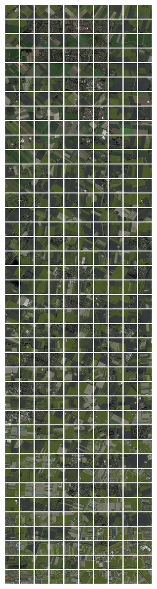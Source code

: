 <html>
<div>
<img src="https://github.com/HakkaTjakka/NL_TILE_MAP/blob/main/18/619/-1063/r.6190.-10630.png" height="44" width="44">
<img src="https://github.com/HakkaTjakka/NL_TILE_MAP/blob/main/18/619/-1063/r.6191.-10630.png" height="44" width="44">
<img src="https://github.com/HakkaTjakka/NL_TILE_MAP/blob/main/18/619/-1063/r.6192.-10630.png" height="44" width="44">
<img src="https://github.com/HakkaTjakka/NL_TILE_MAP/blob/main/18/619/-1063/r.6193.-10630.png" height="44" width="44">
<img src="https://github.com/HakkaTjakka/NL_TILE_MAP/blob/main/18/619/-1063/r.6194.-10630.png" height="44" width="44">
<img src="https://github.com/HakkaTjakka/NL_TILE_MAP/blob/main/18/619/-1063/r.6195.-10630.png" height="44" width="44">
<img src="https://github.com/HakkaTjakka/NL_TILE_MAP/blob/main/18/619/-1063/r.6196.-10630.png" height="44" width="44">
<img src="https://github.com/HakkaTjakka/NL_TILE_MAP/blob/main/18/619/-1063/r.6197.-10630.png" height="44" width="44">
<img src="https://github.com/HakkaTjakka/NL_TILE_MAP/blob/main/18/619/-1063/r.6198.-10630.png" height="44" width="44">
<img src="https://github.com/HakkaTjakka/NL_TILE_MAP/blob/main/18/619/-1063/r.6199.-10630.png" height="44" width="44">
<img src="https://github.com/HakkaTjakka/NL_TILE_MAP/blob/main/18/620/-1063/r.6200.-10630.png" height="44" width="44">
<img src="https://github.com/HakkaTjakka/NL_TILE_MAP/blob/main/18/620/-1063/r.6201.-10630.png" height="44" width="44">
<img src="https://github.com/HakkaTjakka/NL_TILE_MAP/blob/main/18/620/-1063/r.6202.-10630.png" height="44" width="44">
<img src="https://github.com/HakkaTjakka/NL_TILE_MAP/blob/main/18/620/-1063/r.6203.-10630.png" height="44" width="44">
<img src="https://github.com/HakkaTjakka/NL_TILE_MAP/blob/main/18/620/-1063/r.6204.-10630.png" height="44" width="44">
<img src="https://github.com/HakkaTjakka/NL_TILE_MAP/blob/main/18/620/-1063/r.6205.-10630.png" height="44" width="44">
<img src="https://github.com/HakkaTjakka/NL_TILE_MAP/blob/main/18/620/-1063/r.6206.-10630.png" height="44" width="44">
<img src="https://github.com/HakkaTjakka/NL_TILE_MAP/blob/main/18/620/-1063/r.6207.-10630.png" height="44" width="44">
<img src="https://github.com/HakkaTjakka/NL_TILE_MAP/blob/main/18/620/-1063/r.6208.-10630.png" height="44" width="44">
<img src="https://github.com/HakkaTjakka/NL_TILE_MAP/blob/main/18/620/-1063/r.6209.-10630.png" height="44" width="44">
<br>
<img src="https://github.com/HakkaTjakka/NL_TILE_MAP/blob/main/18/619/-1063/r.6190.-10629.png" height="44" width="44">
<img src="https://github.com/HakkaTjakka/NL_TILE_MAP/blob/main/18/619/-1063/r.6191.-10629.png" height="44" width="44">
<img src="https://github.com/HakkaTjakka/NL_TILE_MAP/blob/main/18/619/-1063/r.6192.-10629.png" height="44" width="44">
<img src="https://github.com/HakkaTjakka/NL_TILE_MAP/blob/main/18/619/-1063/r.6193.-10629.png" height="44" width="44">
<img src="https://github.com/HakkaTjakka/NL_TILE_MAP/blob/main/18/619/-1063/r.6194.-10629.png" height="44" width="44">
<img src="https://github.com/HakkaTjakka/NL_TILE_MAP/blob/main/18/619/-1063/r.6195.-10629.png" height="44" width="44">
<img src="https://github.com/HakkaTjakka/NL_TILE_MAP/blob/main/18/619/-1063/r.6196.-10629.png" height="44" width="44">
<img src="https://github.com/HakkaTjakka/NL_TILE_MAP/blob/main/18/619/-1063/r.6197.-10629.png" height="44" width="44">
<img src="https://github.com/HakkaTjakka/NL_TILE_MAP/blob/main/18/619/-1063/r.6198.-10629.png" height="44" width="44">
<img src="https://github.com/HakkaTjakka/NL_TILE_MAP/blob/main/18/619/-1063/r.6199.-10629.png" height="44" width="44">
<img src="https://github.com/HakkaTjakka/NL_TILE_MAP/blob/main/18/620/-1063/r.6200.-10629.png" height="44" width="44">
<img src="https://github.com/HakkaTjakka/NL_TILE_MAP/blob/main/18/620/-1063/r.6201.-10629.png" height="44" width="44">
<img src="https://github.com/HakkaTjakka/NL_TILE_MAP/blob/main/18/620/-1063/r.6202.-10629.png" height="44" width="44">
<img src="https://github.com/HakkaTjakka/NL_TILE_MAP/blob/main/18/620/-1063/r.6203.-10629.png" height="44" width="44">
<img src="https://github.com/HakkaTjakka/NL_TILE_MAP/blob/main/18/620/-1063/r.6204.-10629.png" height="44" width="44">
<img src="https://github.com/HakkaTjakka/NL_TILE_MAP/blob/main/18/620/-1063/r.6205.-10629.png" height="44" width="44">
<img src="https://github.com/HakkaTjakka/NL_TILE_MAP/blob/main/18/620/-1063/r.6206.-10629.png" height="44" width="44">
<img src="https://github.com/HakkaTjakka/NL_TILE_MAP/blob/main/18/620/-1063/r.6207.-10629.png" height="44" width="44">
<img src="https://github.com/HakkaTjakka/NL_TILE_MAP/blob/main/18/620/-1063/r.6208.-10629.png" height="44" width="44">
<img src="https://github.com/HakkaTjakka/NL_TILE_MAP/blob/main/18/620/-1063/r.6209.-10629.png" height="44" width="44">
<br>
<img src="https://github.com/HakkaTjakka/NL_TILE_MAP/blob/main/18/619/-1063/r.6190.-10628.png" height="44" width="44">
<img src="https://github.com/HakkaTjakka/NL_TILE_MAP/blob/main/18/619/-1063/r.6191.-10628.png" height="44" width="44">
<img src="https://github.com/HakkaTjakka/NL_TILE_MAP/blob/main/18/619/-1063/r.6192.-10628.png" height="44" width="44">
<img src="https://github.com/HakkaTjakka/NL_TILE_MAP/blob/main/18/619/-1063/r.6193.-10628.png" height="44" width="44">
<img src="https://github.com/HakkaTjakka/NL_TILE_MAP/blob/main/18/619/-1063/r.6194.-10628.png" height="44" width="44">
<img src="https://github.com/HakkaTjakka/NL_TILE_MAP/blob/main/18/619/-1063/r.6195.-10628.png" height="44" width="44">
<img src="https://github.com/HakkaTjakka/NL_TILE_MAP/blob/main/18/619/-1063/r.6196.-10628.png" height="44" width="44">
<img src="https://github.com/HakkaTjakka/NL_TILE_MAP/blob/main/18/619/-1063/r.6197.-10628.png" height="44" width="44">
<img src="https://github.com/HakkaTjakka/NL_TILE_MAP/blob/main/18/619/-1063/r.6198.-10628.png" height="44" width="44">
<img src="https://github.com/HakkaTjakka/NL_TILE_MAP/blob/main/18/619/-1063/r.6199.-10628.png" height="44" width="44">
<img src="https://github.com/HakkaTjakka/NL_TILE_MAP/blob/main/18/620/-1063/r.6200.-10628.png" height="44" width="44">
<img src="https://github.com/HakkaTjakka/NL_TILE_MAP/blob/main/18/620/-1063/r.6201.-10628.png" height="44" width="44">
<img src="https://github.com/HakkaTjakka/NL_TILE_MAP/blob/main/18/620/-1063/r.6202.-10628.png" height="44" width="44">
<img src="https://github.com/HakkaTjakka/NL_TILE_MAP/blob/main/18/620/-1063/r.6203.-10628.png" height="44" width="44">
<img src="https://github.com/HakkaTjakka/NL_TILE_MAP/blob/main/18/620/-1063/r.6204.-10628.png" height="44" width="44">
<img src="https://github.com/HakkaTjakka/NL_TILE_MAP/blob/main/18/620/-1063/r.6205.-10628.png" height="44" width="44">
<img src="https://github.com/HakkaTjakka/NL_TILE_MAP/blob/main/18/620/-1063/r.6206.-10628.png" height="44" width="44">
<img src="https://github.com/HakkaTjakka/NL_TILE_MAP/blob/main/18/620/-1063/r.6207.-10628.png" height="44" width="44">
<img src="https://github.com/HakkaTjakka/NL_TILE_MAP/blob/main/18/620/-1063/r.6208.-10628.png" height="44" width="44">
<img src="https://github.com/HakkaTjakka/NL_TILE_MAP/blob/main/18/620/-1063/r.6209.-10628.png" height="44" width="44">
<br>
<img src="https://github.com/HakkaTjakka/NL_TILE_MAP/blob/main/18/619/-1063/r.6190.-10627.png" height="44" width="44">
<img src="https://github.com/HakkaTjakka/NL_TILE_MAP/blob/main/18/619/-1063/r.6191.-10627.png" height="44" width="44">
<img src="https://github.com/HakkaTjakka/NL_TILE_MAP/blob/main/18/619/-1063/r.6192.-10627.png" height="44" width="44">
<img src="https://github.com/HakkaTjakka/NL_TILE_MAP/blob/main/18/619/-1063/r.6193.-10627.png" height="44" width="44">
<img src="https://github.com/HakkaTjakka/NL_TILE_MAP/blob/main/18/619/-1063/r.6194.-10627.png" height="44" width="44">
<img src="https://github.com/HakkaTjakka/NL_TILE_MAP/blob/main/18/619/-1063/r.6195.-10627.png" height="44" width="44">
<img src="https://github.com/HakkaTjakka/NL_TILE_MAP/blob/main/18/619/-1063/r.6196.-10627.png" height="44" width="44">
<img src="https://github.com/HakkaTjakka/NL_TILE_MAP/blob/main/18/619/-1063/r.6197.-10627.png" height="44" width="44">
<img src="https://github.com/HakkaTjakka/NL_TILE_MAP/blob/main/18/619/-1063/r.6198.-10627.png" height="44" width="44">
<img src="https://github.com/HakkaTjakka/NL_TILE_MAP/blob/main/18/619/-1063/r.6199.-10627.png" height="44" width="44">
<img src="https://github.com/HakkaTjakka/NL_TILE_MAP/blob/main/18/620/-1063/r.6200.-10627.png" height="44" width="44">
<img src="https://github.com/HakkaTjakka/NL_TILE_MAP/blob/main/18/620/-1063/r.6201.-10627.png" height="44" width="44">
<img src="https://github.com/HakkaTjakka/NL_TILE_MAP/blob/main/18/620/-1063/r.6202.-10627.png" height="44" width="44">
<img src="https://github.com/HakkaTjakka/NL_TILE_MAP/blob/main/18/620/-1063/r.6203.-10627.png" height="44" width="44">
<img src="https://github.com/HakkaTjakka/NL_TILE_MAP/blob/main/18/620/-1063/r.6204.-10627.png" height="44" width="44">
<img src="https://github.com/HakkaTjakka/NL_TILE_MAP/blob/main/18/620/-1063/r.6205.-10627.png" height="44" width="44">
<img src="https://github.com/HakkaTjakka/NL_TILE_MAP/blob/main/18/620/-1063/r.6206.-10627.png" height="44" width="44">
<img src="https://github.com/HakkaTjakka/NL_TILE_MAP/blob/main/18/620/-1063/r.6207.-10627.png" height="44" width="44">
<img src="https://github.com/HakkaTjakka/NL_TILE_MAP/blob/main/18/620/-1063/r.6208.-10627.png" height="44" width="44">
<img src="https://github.com/HakkaTjakka/NL_TILE_MAP/blob/main/18/620/-1063/r.6209.-10627.png" height="44" width="44">
<br>
<img src="https://github.com/HakkaTjakka/NL_TILE_MAP/blob/main/18/619/-1063/r.6190.-10626.png" height="44" width="44">
<img src="https://github.com/HakkaTjakka/NL_TILE_MAP/blob/main/18/619/-1063/r.6191.-10626.png" height="44" width="44">
<img src="https://github.com/HakkaTjakka/NL_TILE_MAP/blob/main/18/619/-1063/r.6192.-10626.png" height="44" width="44">
<img src="https://github.com/HakkaTjakka/NL_TILE_MAP/blob/main/18/619/-1063/r.6193.-10626.png" height="44" width="44">
<img src="https://github.com/HakkaTjakka/NL_TILE_MAP/blob/main/18/619/-1063/r.6194.-10626.png" height="44" width="44">
<img src="https://github.com/HakkaTjakka/NL_TILE_MAP/blob/main/18/619/-1063/r.6195.-10626.png" height="44" width="44">
<img src="https://github.com/HakkaTjakka/NL_TILE_MAP/blob/main/18/619/-1063/r.6196.-10626.png" height="44" width="44">
<img src="https://github.com/HakkaTjakka/NL_TILE_MAP/blob/main/18/619/-1063/r.6197.-10626.png" height="44" width="44">
<img src="https://github.com/HakkaTjakka/NL_TILE_MAP/blob/main/18/619/-1063/r.6198.-10626.png" height="44" width="44">
<img src="https://github.com/HakkaTjakka/NL_TILE_MAP/blob/main/18/619/-1063/r.6199.-10626.png" height="44" width="44">
<img src="https://github.com/HakkaTjakka/NL_TILE_MAP/blob/main/18/620/-1063/r.6200.-10626.png" height="44" width="44">
<img src="https://github.com/HakkaTjakka/NL_TILE_MAP/blob/main/18/620/-1063/r.6201.-10626.png" height="44" width="44">
<img src="https://github.com/HakkaTjakka/NL_TILE_MAP/blob/main/18/620/-1063/r.6202.-10626.png" height="44" width="44">
<img src="https://github.com/HakkaTjakka/NL_TILE_MAP/blob/main/18/620/-1063/r.6203.-10626.png" height="44" width="44">
<img src="https://github.com/HakkaTjakka/NL_TILE_MAP/blob/main/18/620/-1063/r.6204.-10626.png" height="44" width="44">
<img src="https://github.com/HakkaTjakka/NL_TILE_MAP/blob/main/18/620/-1063/r.6205.-10626.png" height="44" width="44">
<img src="https://github.com/HakkaTjakka/NL_TILE_MAP/blob/main/18/620/-1063/r.6206.-10626.png" height="44" width="44">
<img src="https://github.com/HakkaTjakka/NL_TILE_MAP/blob/main/18/620/-1063/r.6207.-10626.png" height="44" width="44">
<img src="https://github.com/HakkaTjakka/NL_TILE_MAP/blob/main/18/620/-1063/r.6208.-10626.png" height="44" width="44">
<img src="https://github.com/HakkaTjakka/NL_TILE_MAP/blob/main/18/620/-1063/r.6209.-10626.png" height="44" width="44">
<br>
<img src="https://github.com/HakkaTjakka/NL_TILE_MAP/blob/main/18/619/-1063/r.6190.-10625.png" height="44" width="44">
<img src="https://github.com/HakkaTjakka/NL_TILE_MAP/blob/main/18/619/-1063/r.6191.-10625.png" height="44" width="44">
<img src="https://github.com/HakkaTjakka/NL_TILE_MAP/blob/main/18/619/-1063/r.6192.-10625.png" height="44" width="44">
<img src="https://github.com/HakkaTjakka/NL_TILE_MAP/blob/main/18/619/-1063/r.6193.-10625.png" height="44" width="44">
<img src="https://github.com/HakkaTjakka/NL_TILE_MAP/blob/main/18/619/-1063/r.6194.-10625.png" height="44" width="44">
<img src="https://github.com/HakkaTjakka/NL_TILE_MAP/blob/main/18/619/-1063/r.6195.-10625.png" height="44" width="44">
<img src="https://github.com/HakkaTjakka/NL_TILE_MAP/blob/main/18/619/-1063/r.6196.-10625.png" height="44" width="44">
<img src="https://github.com/HakkaTjakka/NL_TILE_MAP/blob/main/18/619/-1063/r.6197.-10625.png" height="44" width="44">
<img src="https://github.com/HakkaTjakka/NL_TILE_MAP/blob/main/18/619/-1063/r.6198.-10625.png" height="44" width="44">
<img src="https://github.com/HakkaTjakka/NL_TILE_MAP/blob/main/18/619/-1063/r.6199.-10625.png" height="44" width="44">
<img src="https://github.com/HakkaTjakka/NL_TILE_MAP/blob/main/18/620/-1063/r.6200.-10625.png" height="44" width="44">
<img src="https://github.com/HakkaTjakka/NL_TILE_MAP/blob/main/18/620/-1063/r.6201.-10625.png" height="44" width="44">
<img src="https://github.com/HakkaTjakka/NL_TILE_MAP/blob/main/18/620/-1063/r.6202.-10625.png" height="44" width="44">
<img src="https://github.com/HakkaTjakka/NL_TILE_MAP/blob/main/18/620/-1063/r.6203.-10625.png" height="44" width="44">
<img src="https://github.com/HakkaTjakka/NL_TILE_MAP/blob/main/18/620/-1063/r.6204.-10625.png" height="44" width="44">
<img src="https://github.com/HakkaTjakka/NL_TILE_MAP/blob/main/18/620/-1063/r.6205.-10625.png" height="44" width="44">
<img src="https://github.com/HakkaTjakka/NL_TILE_MAP/blob/main/18/620/-1063/r.6206.-10625.png" height="44" width="44">
<img src="https://github.com/HakkaTjakka/NL_TILE_MAP/blob/main/18/620/-1063/r.6207.-10625.png" height="44" width="44">
<img src="https://github.com/HakkaTjakka/NL_TILE_MAP/blob/main/18/620/-1063/r.6208.-10625.png" height="44" width="44">
<img src="https://github.com/HakkaTjakka/NL_TILE_MAP/blob/main/18/620/-1063/r.6209.-10625.png" height="44" width="44">
<br>
<img src="https://github.com/HakkaTjakka/NL_TILE_MAP/blob/main/18/619/-1063/r.6190.-10624.png" height="44" width="44">
<img src="https://github.com/HakkaTjakka/NL_TILE_MAP/blob/main/18/619/-1063/r.6191.-10624.png" height="44" width="44">
<img src="https://github.com/HakkaTjakka/NL_TILE_MAP/blob/main/18/619/-1063/r.6192.-10624.png" height="44" width="44">
<img src="https://github.com/HakkaTjakka/NL_TILE_MAP/blob/main/18/619/-1063/r.6193.-10624.png" height="44" width="44">
<img src="https://github.com/HakkaTjakka/NL_TILE_MAP/blob/main/18/619/-1063/r.6194.-10624.png" height="44" width="44">
<img src="https://github.com/HakkaTjakka/NL_TILE_MAP/blob/main/18/619/-1063/r.6195.-10624.png" height="44" width="44">
<img src="https://github.com/HakkaTjakka/NL_TILE_MAP/blob/main/18/619/-1063/r.6196.-10624.png" height="44" width="44">
<img src="https://github.com/HakkaTjakka/NL_TILE_MAP/blob/main/18/619/-1063/r.6197.-10624.png" height="44" width="44">
<img src="https://github.com/HakkaTjakka/NL_TILE_MAP/blob/main/18/619/-1063/r.6198.-10624.png" height="44" width="44">
<img src="https://github.com/HakkaTjakka/NL_TILE_MAP/blob/main/18/619/-1063/r.6199.-10624.png" height="44" width="44">
<img src="https://github.com/HakkaTjakka/NL_TILE_MAP/blob/main/18/620/-1063/r.6200.-10624.png" height="44" width="44">
<img src="https://github.com/HakkaTjakka/NL_TILE_MAP/blob/main/18/620/-1063/r.6201.-10624.png" height="44" width="44">
<img src="https://github.com/HakkaTjakka/NL_TILE_MAP/blob/main/18/620/-1063/r.6202.-10624.png" height="44" width="44">
<img src="https://github.com/HakkaTjakka/NL_TILE_MAP/blob/main/18/620/-1063/r.6203.-10624.png" height="44" width="44">
<img src="https://github.com/HakkaTjakka/NL_TILE_MAP/blob/main/18/620/-1063/r.6204.-10624.png" height="44" width="44">
<img src="https://github.com/HakkaTjakka/NL_TILE_MAP/blob/main/18/620/-1063/r.6205.-10624.png" height="44" width="44">
<img src="https://github.com/HakkaTjakka/NL_TILE_MAP/blob/main/18/620/-1063/r.6206.-10624.png" height="44" width="44">
<img src="https://github.com/HakkaTjakka/NL_TILE_MAP/blob/main/18/620/-1063/r.6207.-10624.png" height="44" width="44">
<img src="https://github.com/HakkaTjakka/NL_TILE_MAP/blob/main/18/620/-1063/r.6208.-10624.png" height="44" width="44">
<img src="https://github.com/HakkaTjakka/NL_TILE_MAP/blob/main/18/620/-1063/r.6209.-10624.png" height="44" width="44">
<br>
<img src="https://github.com/HakkaTjakka/NL_TILE_MAP/blob/main/18/619/-1063/r.6190.-10623.png" height="44" width="44">
<img src="https://github.com/HakkaTjakka/NL_TILE_MAP/blob/main/18/619/-1063/r.6191.-10623.png" height="44" width="44">
<img src="https://github.com/HakkaTjakka/NL_TILE_MAP/blob/main/18/619/-1063/r.6192.-10623.png" height="44" width="44">
<img src="https://github.com/HakkaTjakka/NL_TILE_MAP/blob/main/18/619/-1063/r.6193.-10623.png" height="44" width="44">
<img src="https://github.com/HakkaTjakka/NL_TILE_MAP/blob/main/18/619/-1063/r.6194.-10623.png" height="44" width="44">
<img src="https://github.com/HakkaTjakka/NL_TILE_MAP/blob/main/18/619/-1063/r.6195.-10623.png" height="44" width="44">
<img src="https://github.com/HakkaTjakka/NL_TILE_MAP/blob/main/18/619/-1063/r.6196.-10623.png" height="44" width="44">
<img src="https://github.com/HakkaTjakka/NL_TILE_MAP/blob/main/18/619/-1063/r.6197.-10623.png" height="44" width="44">
<img src="https://github.com/HakkaTjakka/NL_TILE_MAP/blob/main/18/619/-1063/r.6198.-10623.png" height="44" width="44">
<img src="https://github.com/HakkaTjakka/NL_TILE_MAP/blob/main/18/619/-1063/r.6199.-10623.png" height="44" width="44">
<img src="https://github.com/HakkaTjakka/NL_TILE_MAP/blob/main/18/620/-1063/r.6200.-10623.png" height="44" width="44">
<img src="https://github.com/HakkaTjakka/NL_TILE_MAP/blob/main/18/620/-1063/r.6201.-10623.png" height="44" width="44">
<img src="https://github.com/HakkaTjakka/NL_TILE_MAP/blob/main/18/620/-1063/r.6202.-10623.png" height="44" width="44">
<img src="https://github.com/HakkaTjakka/NL_TILE_MAP/blob/main/18/620/-1063/r.6203.-10623.png" height="44" width="44">
<img src="https://github.com/HakkaTjakka/NL_TILE_MAP/blob/main/18/620/-1063/r.6204.-10623.png" height="44" width="44">
<img src="https://github.com/HakkaTjakka/NL_TILE_MAP/blob/main/18/620/-1063/r.6205.-10623.png" height="44" width="44">
<img src="https://github.com/HakkaTjakka/NL_TILE_MAP/blob/main/18/620/-1063/r.6206.-10623.png" height="44" width="44">
<img src="https://github.com/HakkaTjakka/NL_TILE_MAP/blob/main/18/620/-1063/r.6207.-10623.png" height="44" width="44">
<img src="https://github.com/HakkaTjakka/NL_TILE_MAP/blob/main/18/620/-1063/r.6208.-10623.png" height="44" width="44">
<img src="https://github.com/HakkaTjakka/NL_TILE_MAP/blob/main/18/620/-1063/r.6209.-10623.png" height="44" width="44">
<br>
<img src="https://github.com/HakkaTjakka/NL_TILE_MAP/blob/main/18/619/-1063/r.6190.-10622.png" height="44" width="44">
<img src="https://github.com/HakkaTjakka/NL_TILE_MAP/blob/main/18/619/-1063/r.6191.-10622.png" height="44" width="44">
<img src="https://github.com/HakkaTjakka/NL_TILE_MAP/blob/main/18/619/-1063/r.6192.-10622.png" height="44" width="44">
<img src="https://github.com/HakkaTjakka/NL_TILE_MAP/blob/main/18/619/-1063/r.6193.-10622.png" height="44" width="44">
<img src="https://github.com/HakkaTjakka/NL_TILE_MAP/blob/main/18/619/-1063/r.6194.-10622.png" height="44" width="44">
<img src="https://github.com/HakkaTjakka/NL_TILE_MAP/blob/main/18/619/-1063/r.6195.-10622.png" height="44" width="44">
<img src="https://github.com/HakkaTjakka/NL_TILE_MAP/blob/main/18/619/-1063/r.6196.-10622.png" height="44" width="44">
<img src="https://github.com/HakkaTjakka/NL_TILE_MAP/blob/main/18/619/-1063/r.6197.-10622.png" height="44" width="44">
<img src="https://github.com/HakkaTjakka/NL_TILE_MAP/blob/main/18/619/-1063/r.6198.-10622.png" height="44" width="44">
<img src="https://github.com/HakkaTjakka/NL_TILE_MAP/blob/main/18/619/-1063/r.6199.-10622.png" height="44" width="44">
<img src="https://github.com/HakkaTjakka/NL_TILE_MAP/blob/main/18/620/-1063/r.6200.-10622.png" height="44" width="44">
<img src="https://github.com/HakkaTjakka/NL_TILE_MAP/blob/main/18/620/-1063/r.6201.-10622.png" height="44" width="44">
<img src="https://github.com/HakkaTjakka/NL_TILE_MAP/blob/main/18/620/-1063/r.6202.-10622.png" height="44" width="44">
<img src="https://github.com/HakkaTjakka/NL_TILE_MAP/blob/main/18/620/-1063/r.6203.-10622.png" height="44" width="44">
<img src="https://github.com/HakkaTjakka/NL_TILE_MAP/blob/main/18/620/-1063/r.6204.-10622.png" height="44" width="44">
<img src="https://github.com/HakkaTjakka/NL_TILE_MAP/blob/main/18/620/-1063/r.6205.-10622.png" height="44" width="44">
<img src="https://github.com/HakkaTjakka/NL_TILE_MAP/blob/main/18/620/-1063/r.6206.-10622.png" height="44" width="44">
<img src="https://github.com/HakkaTjakka/NL_TILE_MAP/blob/main/18/620/-1063/r.6207.-10622.png" height="44" width="44">
<img src="https://github.com/HakkaTjakka/NL_TILE_MAP/blob/main/18/620/-1063/r.6208.-10622.png" height="44" width="44">
<img src="https://github.com/HakkaTjakka/NL_TILE_MAP/blob/main/18/620/-1063/r.6209.-10622.png" height="44" width="44">
<br>
<img src="https://github.com/HakkaTjakka/NL_TILE_MAP/blob/main/18/619/-1063/r.6190.-10621.png" height="44" width="44">
<img src="https://github.com/HakkaTjakka/NL_TILE_MAP/blob/main/18/619/-1063/r.6191.-10621.png" height="44" width="44">
<img src="https://github.com/HakkaTjakka/NL_TILE_MAP/blob/main/18/619/-1063/r.6192.-10621.png" height="44" width="44">
<img src="https://github.com/HakkaTjakka/NL_TILE_MAP/blob/main/18/619/-1063/r.6193.-10621.png" height="44" width="44">
<img src="https://github.com/HakkaTjakka/NL_TILE_MAP/blob/main/18/619/-1063/r.6194.-10621.png" height="44" width="44">
<img src="https://github.com/HakkaTjakka/NL_TILE_MAP/blob/main/18/619/-1063/r.6195.-10621.png" height="44" width="44">
<img src="https://github.com/HakkaTjakka/NL_TILE_MAP/blob/main/18/619/-1063/r.6196.-10621.png" height="44" width="44">
<img src="https://github.com/HakkaTjakka/NL_TILE_MAP/blob/main/18/619/-1063/r.6197.-10621.png" height="44" width="44">
<img src="https://github.com/HakkaTjakka/NL_TILE_MAP/blob/main/18/619/-1063/r.6198.-10621.png" height="44" width="44">
<img src="https://github.com/HakkaTjakka/NL_TILE_MAP/blob/main/18/619/-1063/r.6199.-10621.png" height="44" width="44">
<img src="https://github.com/HakkaTjakka/NL_TILE_MAP/blob/main/18/620/-1063/r.6200.-10621.png" height="44" width="44">
<img src="https://github.com/HakkaTjakka/NL_TILE_MAP/blob/main/18/620/-1063/r.6201.-10621.png" height="44" width="44">
<img src="https://github.com/HakkaTjakka/NL_TILE_MAP/blob/main/18/620/-1063/r.6202.-10621.png" height="44" width="44">
<img src="https://github.com/HakkaTjakka/NL_TILE_MAP/blob/main/18/620/-1063/r.6203.-10621.png" height="44" width="44">
<img src="https://github.com/HakkaTjakka/NL_TILE_MAP/blob/main/18/620/-1063/r.6204.-10621.png" height="44" width="44">
<img src="https://github.com/HakkaTjakka/NL_TILE_MAP/blob/main/18/620/-1063/r.6205.-10621.png" height="44" width="44">
<img src="https://github.com/HakkaTjakka/NL_TILE_MAP/blob/main/18/620/-1063/r.6206.-10621.png" height="44" width="44">
<img src="https://github.com/HakkaTjakka/NL_TILE_MAP/blob/main/18/620/-1063/r.6207.-10621.png" height="44" width="44">
<img src="https://github.com/HakkaTjakka/NL_TILE_MAP/blob/main/18/620/-1063/r.6208.-10621.png" height="44" width="44">
<img src="https://github.com/HakkaTjakka/NL_TILE_MAP/blob/main/18/620/-1063/r.6209.-10621.png" height="44" width="44">
<br>
<img src="https://github.com/HakkaTjakka/NL_TILE_MAP/blob/main/18/619/-1062/r.6190.-10620.png" height="44" width="44">
<img src="https://github.com/HakkaTjakka/NL_TILE_MAP/blob/main/18/619/-1062/r.6191.-10620.png" height="44" width="44">
<img src="https://github.com/HakkaTjakka/NL_TILE_MAP/blob/main/18/619/-1062/r.6192.-10620.png" height="44" width="44">
<img src="https://github.com/HakkaTjakka/NL_TILE_MAP/blob/main/18/619/-1062/r.6193.-10620.png" height="44" width="44">
<img src="https://github.com/HakkaTjakka/NL_TILE_MAP/blob/main/18/619/-1062/r.6194.-10620.png" height="44" width="44">
<img src="https://github.com/HakkaTjakka/NL_TILE_MAP/blob/main/18/619/-1062/r.6195.-10620.png" height="44" width="44">
<img src="https://github.com/HakkaTjakka/NL_TILE_MAP/blob/main/18/619/-1062/r.6196.-10620.png" height="44" width="44">
<img src="https://github.com/HakkaTjakka/NL_TILE_MAP/blob/main/18/619/-1062/r.6197.-10620.png" height="44" width="44">
<img src="https://github.com/HakkaTjakka/NL_TILE_MAP/blob/main/18/619/-1062/r.6198.-10620.png" height="44" width="44">
<img src="https://github.com/HakkaTjakka/NL_TILE_MAP/blob/main/18/619/-1062/r.6199.-10620.png" height="44" width="44">
<img src="https://github.com/HakkaTjakka/NL_TILE_MAP/blob/main/18/620/-1062/r.6200.-10620.png" height="44" width="44">
<img src="https://github.com/HakkaTjakka/NL_TILE_MAP/blob/main/18/620/-1062/r.6201.-10620.png" height="44" width="44">
<img src="https://github.com/HakkaTjakka/NL_TILE_MAP/blob/main/18/620/-1062/r.6202.-10620.png" height="44" width="44">
<img src="https://github.com/HakkaTjakka/NL_TILE_MAP/blob/main/18/620/-1062/r.6203.-10620.png" height="44" width="44">
<img src="https://github.com/HakkaTjakka/NL_TILE_MAP/blob/main/18/620/-1062/r.6204.-10620.png" height="44" width="44">
<img src="https://github.com/HakkaTjakka/NL_TILE_MAP/blob/main/18/620/-1062/r.6205.-10620.png" height="44" width="44">
<img src="https://github.com/HakkaTjakka/NL_TILE_MAP/blob/main/18/620/-1062/r.6206.-10620.png" height="44" width="44">
<img src="https://github.com/HakkaTjakka/NL_TILE_MAP/blob/main/18/620/-1062/r.6207.-10620.png" height="44" width="44">
<img src="https://github.com/HakkaTjakka/NL_TILE_MAP/blob/main/18/620/-1062/r.6208.-10620.png" height="44" width="44">
<img src="https://github.com/HakkaTjakka/NL_TILE_MAP/blob/main/18/620/-1062/r.6209.-10620.png" height="44" width="44">
<br>
<img src="https://github.com/HakkaTjakka/NL_TILE_MAP/blob/main/18/619/-1062/r.6190.-10619.png" height="44" width="44">
<img src="https://github.com/HakkaTjakka/NL_TILE_MAP/blob/main/18/619/-1062/r.6191.-10619.png" height="44" width="44">
<img src="https://github.com/HakkaTjakka/NL_TILE_MAP/blob/main/18/619/-1062/r.6192.-10619.png" height="44" width="44">
<img src="https://github.com/HakkaTjakka/NL_TILE_MAP/blob/main/18/619/-1062/r.6193.-10619.png" height="44" width="44">
<img src="https://github.com/HakkaTjakka/NL_TILE_MAP/blob/main/18/619/-1062/r.6194.-10619.png" height="44" width="44">
<img src="https://github.com/HakkaTjakka/NL_TILE_MAP/blob/main/18/619/-1062/r.6195.-10619.png" height="44" width="44">
<img src="https://github.com/HakkaTjakka/NL_TILE_MAP/blob/main/18/619/-1062/r.6196.-10619.png" height="44" width="44">
<img src="https://github.com/HakkaTjakka/NL_TILE_MAP/blob/main/18/619/-1062/r.6197.-10619.png" height="44" width="44">
<img src="https://github.com/HakkaTjakka/NL_TILE_MAP/blob/main/18/619/-1062/r.6198.-10619.png" height="44" width="44">
<img src="https://github.com/HakkaTjakka/NL_TILE_MAP/blob/main/18/619/-1062/r.6199.-10619.png" height="44" width="44">
<img src="https://github.com/HakkaTjakka/NL_TILE_MAP/blob/main/18/620/-1062/r.6200.-10619.png" height="44" width="44">
<img src="https://github.com/HakkaTjakka/NL_TILE_MAP/blob/main/18/620/-1062/r.6201.-10619.png" height="44" width="44">
<img src="https://github.com/HakkaTjakka/NL_TILE_MAP/blob/main/18/620/-1062/r.6202.-10619.png" height="44" width="44">
<img src="https://github.com/HakkaTjakka/NL_TILE_MAP/blob/main/18/620/-1062/r.6203.-10619.png" height="44" width="44">
<img src="https://github.com/HakkaTjakka/NL_TILE_MAP/blob/main/18/620/-1062/r.6204.-10619.png" height="44" width="44">
<img src="https://github.com/HakkaTjakka/NL_TILE_MAP/blob/main/18/620/-1062/r.6205.-10619.png" height="44" width="44">
<img src="https://github.com/HakkaTjakka/NL_TILE_MAP/blob/main/18/620/-1062/r.6206.-10619.png" height="44" width="44">
<img src="https://github.com/HakkaTjakka/NL_TILE_MAP/blob/main/18/620/-1062/r.6207.-10619.png" height="44" width="44">
<img src="https://github.com/HakkaTjakka/NL_TILE_MAP/blob/main/18/620/-1062/r.6208.-10619.png" height="44" width="44">
<img src="https://github.com/HakkaTjakka/NL_TILE_MAP/blob/main/18/620/-1062/r.6209.-10619.png" height="44" width="44">
<br>
<img src="https://github.com/HakkaTjakka/NL_TILE_MAP/blob/main/18/619/-1062/r.6190.-10618.png" height="44" width="44">
<img src="https://github.com/HakkaTjakka/NL_TILE_MAP/blob/main/18/619/-1062/r.6191.-10618.png" height="44" width="44">
<img src="https://github.com/HakkaTjakka/NL_TILE_MAP/blob/main/18/619/-1062/r.6192.-10618.png" height="44" width="44">
<img src="https://github.com/HakkaTjakka/NL_TILE_MAP/blob/main/18/619/-1062/r.6193.-10618.png" height="44" width="44">
<img src="https://github.com/HakkaTjakka/NL_TILE_MAP/blob/main/18/619/-1062/r.6194.-10618.png" height="44" width="44">
<img src="https://github.com/HakkaTjakka/NL_TILE_MAP/blob/main/18/619/-1062/r.6195.-10618.png" height="44" width="44">
<img src="https://github.com/HakkaTjakka/NL_TILE_MAP/blob/main/18/619/-1062/r.6196.-10618.png" height="44" width="44">
<img src="https://github.com/HakkaTjakka/NL_TILE_MAP/blob/main/18/619/-1062/r.6197.-10618.png" height="44" width="44">
<img src="https://github.com/HakkaTjakka/NL_TILE_MAP/blob/main/18/619/-1062/r.6198.-10618.png" height="44" width="44">
<img src="https://github.com/HakkaTjakka/NL_TILE_MAP/blob/main/18/619/-1062/r.6199.-10618.png" height="44" width="44">
<img src="https://github.com/HakkaTjakka/NL_TILE_MAP/blob/main/18/620/-1062/r.6200.-10618.png" height="44" width="44">
<img src="https://github.com/HakkaTjakka/NL_TILE_MAP/blob/main/18/620/-1062/r.6201.-10618.png" height="44" width="44">
<img src="https://github.com/HakkaTjakka/NL_TILE_MAP/blob/main/18/620/-1062/r.6202.-10618.png" height="44" width="44">
<img src="https://github.com/HakkaTjakka/NL_TILE_MAP/blob/main/18/620/-1062/r.6203.-10618.png" height="44" width="44">
<img src="https://github.com/HakkaTjakka/NL_TILE_MAP/blob/main/18/620/-1062/r.6204.-10618.png" height="44" width="44">
<img src="https://github.com/HakkaTjakka/NL_TILE_MAP/blob/main/18/620/-1062/r.6205.-10618.png" height="44" width="44">
<img src="https://github.com/HakkaTjakka/NL_TILE_MAP/blob/main/18/620/-1062/r.6206.-10618.png" height="44" width="44">
<img src="https://github.com/HakkaTjakka/NL_TILE_MAP/blob/main/18/620/-1062/r.6207.-10618.png" height="44" width="44">
<img src="https://github.com/HakkaTjakka/NL_TILE_MAP/blob/main/18/620/-1062/r.6208.-10618.png" height="44" width="44">
<img src="https://github.com/HakkaTjakka/NL_TILE_MAP/blob/main/18/620/-1062/r.6209.-10618.png" height="44" width="44">
<br>
<img src="https://github.com/HakkaTjakka/NL_TILE_MAP/blob/main/18/619/-1062/r.6190.-10617.png" height="44" width="44">
<img src="https://github.com/HakkaTjakka/NL_TILE_MAP/blob/main/18/619/-1062/r.6191.-10617.png" height="44" width="44">
<img src="https://github.com/HakkaTjakka/NL_TILE_MAP/blob/main/18/619/-1062/r.6192.-10617.png" height="44" width="44">
<img src="https://github.com/HakkaTjakka/NL_TILE_MAP/blob/main/18/619/-1062/r.6193.-10617.png" height="44" width="44">
<img src="https://github.com/HakkaTjakka/NL_TILE_MAP/blob/main/18/619/-1062/r.6194.-10617.png" height="44" width="44">
<img src="https://github.com/HakkaTjakka/NL_TILE_MAP/blob/main/18/619/-1062/r.6195.-10617.png" height="44" width="44">
<img src="https://github.com/HakkaTjakka/NL_TILE_MAP/blob/main/18/619/-1062/r.6196.-10617.png" height="44" width="44">
<img src="https://github.com/HakkaTjakka/NL_TILE_MAP/blob/main/18/619/-1062/r.6197.-10617.png" height="44" width="44">
<img src="https://github.com/HakkaTjakka/NL_TILE_MAP/blob/main/18/619/-1062/r.6198.-10617.png" height="44" width="44">
<img src="https://github.com/HakkaTjakka/NL_TILE_MAP/blob/main/18/619/-1062/r.6199.-10617.png" height="44" width="44">
<img src="https://github.com/HakkaTjakka/NL_TILE_MAP/blob/main/18/620/-1062/r.6200.-10617.png" height="44" width="44">
<img src="https://github.com/HakkaTjakka/NL_TILE_MAP/blob/main/18/620/-1062/r.6201.-10617.png" height="44" width="44">
<img src="https://github.com/HakkaTjakka/NL_TILE_MAP/blob/main/18/620/-1062/r.6202.-10617.png" height="44" width="44">
<img src="https://github.com/HakkaTjakka/NL_TILE_MAP/blob/main/18/620/-1062/r.6203.-10617.png" height="44" width="44">
<img src="https://github.com/HakkaTjakka/NL_TILE_MAP/blob/main/18/620/-1062/r.6204.-10617.png" height="44" width="44">
<img src="https://github.com/HakkaTjakka/NL_TILE_MAP/blob/main/18/620/-1062/r.6205.-10617.png" height="44" width="44">
<img src="https://github.com/HakkaTjakka/NL_TILE_MAP/blob/main/18/620/-1062/r.6206.-10617.png" height="44" width="44">
<img src="https://github.com/HakkaTjakka/NL_TILE_MAP/blob/main/18/620/-1062/r.6207.-10617.png" height="44" width="44">
<img src="https://github.com/HakkaTjakka/NL_TILE_MAP/blob/main/18/620/-1062/r.6208.-10617.png" height="44" width="44">
<img src="https://github.com/HakkaTjakka/NL_TILE_MAP/blob/main/18/620/-1062/r.6209.-10617.png" height="44" width="44">
<br>
<img src="https://github.com/HakkaTjakka/NL_TILE_MAP/blob/main/18/619/-1062/r.6190.-10616.png" height="44" width="44">
<img src="https://github.com/HakkaTjakka/NL_TILE_MAP/blob/main/18/619/-1062/r.6191.-10616.png" height="44" width="44">
<img src="https://github.com/HakkaTjakka/NL_TILE_MAP/blob/main/18/619/-1062/r.6192.-10616.png" height="44" width="44">
<img src="https://github.com/HakkaTjakka/NL_TILE_MAP/blob/main/18/619/-1062/r.6193.-10616.png" height="44" width="44">
<img src="https://github.com/HakkaTjakka/NL_TILE_MAP/blob/main/18/619/-1062/r.6194.-10616.png" height="44" width="44">
<img src="https://github.com/HakkaTjakka/NL_TILE_MAP/blob/main/18/619/-1062/r.6195.-10616.png" height="44" width="44">
<img src="https://github.com/HakkaTjakka/NL_TILE_MAP/blob/main/18/619/-1062/r.6196.-10616.png" height="44" width="44">
<img src="https://github.com/HakkaTjakka/NL_TILE_MAP/blob/main/18/619/-1062/r.6197.-10616.png" height="44" width="44">
<img src="https://github.com/HakkaTjakka/NL_TILE_MAP/blob/main/18/619/-1062/r.6198.-10616.png" height="44" width="44">
<img src="https://github.com/HakkaTjakka/NL_TILE_MAP/blob/main/18/619/-1062/r.6199.-10616.png" height="44" width="44">
<img src="https://github.com/HakkaTjakka/NL_TILE_MAP/blob/main/18/620/-1062/r.6200.-10616.png" height="44" width="44">
<img src="https://github.com/HakkaTjakka/NL_TILE_MAP/blob/main/18/620/-1062/r.6201.-10616.png" height="44" width="44">
<img src="https://github.com/HakkaTjakka/NL_TILE_MAP/blob/main/18/620/-1062/r.6202.-10616.png" height="44" width="44">
<img src="https://github.com/HakkaTjakka/NL_TILE_MAP/blob/main/18/620/-1062/r.6203.-10616.png" height="44" width="44">
<img src="https://github.com/HakkaTjakka/NL_TILE_MAP/blob/main/18/620/-1062/r.6204.-10616.png" height="44" width="44">
<img src="https://github.com/HakkaTjakka/NL_TILE_MAP/blob/main/18/620/-1062/r.6205.-10616.png" height="44" width="44">
<img src="https://github.com/HakkaTjakka/NL_TILE_MAP/blob/main/18/620/-1062/r.6206.-10616.png" height="44" width="44">
<img src="https://github.com/HakkaTjakka/NL_TILE_MAP/blob/main/18/620/-1062/r.6207.-10616.png" height="44" width="44">
<img src="https://github.com/HakkaTjakka/NL_TILE_MAP/blob/main/18/620/-1062/r.6208.-10616.png" height="44" width="44">
<img src="https://github.com/HakkaTjakka/NL_TILE_MAP/blob/main/18/620/-1062/r.6209.-10616.png" height="44" width="44">
<br>
<img src="https://github.com/HakkaTjakka/NL_TILE_MAP/blob/main/18/619/-1062/r.6190.-10615.png" height="44" width="44">
<img src="https://github.com/HakkaTjakka/NL_TILE_MAP/blob/main/18/619/-1062/r.6191.-10615.png" height="44" width="44">
<img src="https://github.com/HakkaTjakka/NL_TILE_MAP/blob/main/18/619/-1062/r.6192.-10615.png" height="44" width="44">
<img src="https://github.com/HakkaTjakka/NL_TILE_MAP/blob/main/18/619/-1062/r.6193.-10615.png" height="44" width="44">
<img src="https://github.com/HakkaTjakka/NL_TILE_MAP/blob/main/18/619/-1062/r.6194.-10615.png" height="44" width="44">
<img src="https://github.com/HakkaTjakka/NL_TILE_MAP/blob/main/18/619/-1062/r.6195.-10615.png" height="44" width="44">
<img src="https://github.com/HakkaTjakka/NL_TILE_MAP/blob/main/18/619/-1062/r.6196.-10615.png" height="44" width="44">
<img src="https://github.com/HakkaTjakka/NL_TILE_MAP/blob/main/18/619/-1062/r.6197.-10615.png" height="44" width="44">
<img src="https://github.com/HakkaTjakka/NL_TILE_MAP/blob/main/18/619/-1062/r.6198.-10615.png" height="44" width="44">
<img src="https://github.com/HakkaTjakka/NL_TILE_MAP/blob/main/18/619/-1062/r.6199.-10615.png" height="44" width="44">
<img src="https://github.com/HakkaTjakka/NL_TILE_MAP/blob/main/18/620/-1062/r.6200.-10615.png" height="44" width="44">
<img src="https://github.com/HakkaTjakka/NL_TILE_MAP/blob/main/18/620/-1062/r.6201.-10615.png" height="44" width="44">
<img src="https://github.com/HakkaTjakka/NL_TILE_MAP/blob/main/18/620/-1062/r.6202.-10615.png" height="44" width="44">
<img src="https://github.com/HakkaTjakka/NL_TILE_MAP/blob/main/18/620/-1062/r.6203.-10615.png" height="44" width="44">
<img src="https://github.com/HakkaTjakka/NL_TILE_MAP/blob/main/18/620/-1062/r.6204.-10615.png" height="44" width="44">
<img src="https://github.com/HakkaTjakka/NL_TILE_MAP/blob/main/18/620/-1062/r.6205.-10615.png" height="44" width="44">
<img src="https://github.com/HakkaTjakka/NL_TILE_MAP/blob/main/18/620/-1062/r.6206.-10615.png" height="44" width="44">
<img src="https://github.com/HakkaTjakka/NL_TILE_MAP/blob/main/18/620/-1062/r.6207.-10615.png" height="44" width="44">
<img src="https://github.com/HakkaTjakka/NL_TILE_MAP/blob/main/18/620/-1062/r.6208.-10615.png" height="44" width="44">
<img src="https://github.com/HakkaTjakka/NL_TILE_MAP/blob/main/18/620/-1062/r.6209.-10615.png" height="44" width="44">
<br>
<img src="https://github.com/HakkaTjakka/NL_TILE_MAP/blob/main/18/619/-1062/r.6190.-10614.png" height="44" width="44">
<img src="https://github.com/HakkaTjakka/NL_TILE_MAP/blob/main/18/619/-1062/r.6191.-10614.png" height="44" width="44">
<img src="https://github.com/HakkaTjakka/NL_TILE_MAP/blob/main/18/619/-1062/r.6192.-10614.png" height="44" width="44">
<img src="https://github.com/HakkaTjakka/NL_TILE_MAP/blob/main/18/619/-1062/r.6193.-10614.png" height="44" width="44">
<img src="https://github.com/HakkaTjakka/NL_TILE_MAP/blob/main/18/619/-1062/r.6194.-10614.png" height="44" width="44">
<img src="https://github.com/HakkaTjakka/NL_TILE_MAP/blob/main/18/619/-1062/r.6195.-10614.png" height="44" width="44">
<img src="https://github.com/HakkaTjakka/NL_TILE_MAP/blob/main/18/619/-1062/r.6196.-10614.png" height="44" width="44">
<img src="https://github.com/HakkaTjakka/NL_TILE_MAP/blob/main/18/619/-1062/r.6197.-10614.png" height="44" width="44">
<img src="https://github.com/HakkaTjakka/NL_TILE_MAP/blob/main/18/619/-1062/r.6198.-10614.png" height="44" width="44">
<img src="https://github.com/HakkaTjakka/NL_TILE_MAP/blob/main/18/619/-1062/r.6199.-10614.png" height="44" width="44">
<img src="https://github.com/HakkaTjakka/NL_TILE_MAP/blob/main/18/620/-1062/r.6200.-10614.png" height="44" width="44">
<img src="https://github.com/HakkaTjakka/NL_TILE_MAP/blob/main/18/620/-1062/r.6201.-10614.png" height="44" width="44">
<img src="https://github.com/HakkaTjakka/NL_TILE_MAP/blob/main/18/620/-1062/r.6202.-10614.png" height="44" width="44">
<img src="https://github.com/HakkaTjakka/NL_TILE_MAP/blob/main/18/620/-1062/r.6203.-10614.png" height="44" width="44">
<img src="https://github.com/HakkaTjakka/NL_TILE_MAP/blob/main/18/620/-1062/r.6204.-10614.png" height="44" width="44">
<img src="https://github.com/HakkaTjakka/NL_TILE_MAP/blob/main/18/620/-1062/r.6205.-10614.png" height="44" width="44">
<img src="https://github.com/HakkaTjakka/NL_TILE_MAP/blob/main/18/620/-1062/r.6206.-10614.png" height="44" width="44">
<img src="https://github.com/HakkaTjakka/NL_TILE_MAP/blob/main/18/620/-1062/r.6207.-10614.png" height="44" width="44">
<img src="https://github.com/HakkaTjakka/NL_TILE_MAP/blob/main/18/620/-1062/r.6208.-10614.png" height="44" width="44">
<img src="https://github.com/HakkaTjakka/NL_TILE_MAP/blob/main/18/620/-1062/r.6209.-10614.png" height="44" width="44">
<br>
<img src="https://github.com/HakkaTjakka/NL_TILE_MAP/blob/main/18/619/-1062/r.6190.-10613.png" height="44" width="44">
<img src="https://github.com/HakkaTjakka/NL_TILE_MAP/blob/main/18/619/-1062/r.6191.-10613.png" height="44" width="44">
<img src="https://github.com/HakkaTjakka/NL_TILE_MAP/blob/main/18/619/-1062/r.6192.-10613.png" height="44" width="44">
<img src="https://github.com/HakkaTjakka/NL_TILE_MAP/blob/main/18/619/-1062/r.6193.-10613.png" height="44" width="44">
<img src="https://github.com/HakkaTjakka/NL_TILE_MAP/blob/main/18/619/-1062/r.6194.-10613.png" height="44" width="44">
<img src="https://github.com/HakkaTjakka/NL_TILE_MAP/blob/main/18/619/-1062/r.6195.-10613.png" height="44" width="44">
<img src="https://github.com/HakkaTjakka/NL_TILE_MAP/blob/main/18/619/-1062/r.6196.-10613.png" height="44" width="44">
<img src="https://github.com/HakkaTjakka/NL_TILE_MAP/blob/main/18/619/-1062/r.6197.-10613.png" height="44" width="44">
<img src="https://github.com/HakkaTjakka/NL_TILE_MAP/blob/main/18/619/-1062/r.6198.-10613.png" height="44" width="44">
<img src="https://github.com/HakkaTjakka/NL_TILE_MAP/blob/main/18/619/-1062/r.6199.-10613.png" height="44" width="44">
<img src="https://github.com/HakkaTjakka/NL_TILE_MAP/blob/main/18/620/-1062/r.6200.-10613.png" height="44" width="44">
<img src="https://github.com/HakkaTjakka/NL_TILE_MAP/blob/main/18/620/-1062/r.6201.-10613.png" height="44" width="44">
<img src="https://github.com/HakkaTjakka/NL_TILE_MAP/blob/main/18/620/-1062/r.6202.-10613.png" height="44" width="44">
<img src="https://github.com/HakkaTjakka/NL_TILE_MAP/blob/main/18/620/-1062/r.6203.-10613.png" height="44" width="44">
<img src="https://github.com/HakkaTjakka/NL_TILE_MAP/blob/main/18/620/-1062/r.6204.-10613.png" height="44" width="44">
<img src="https://github.com/HakkaTjakka/NL_TILE_MAP/blob/main/18/620/-1062/r.6205.-10613.png" height="44" width="44">
<img src="https://github.com/HakkaTjakka/NL_TILE_MAP/blob/main/18/620/-1062/r.6206.-10613.png" height="44" width="44">
<img src="https://github.com/HakkaTjakka/NL_TILE_MAP/blob/main/18/620/-1062/r.6207.-10613.png" height="44" width="44">
<img src="https://github.com/HakkaTjakka/NL_TILE_MAP/blob/main/18/620/-1062/r.6208.-10613.png" height="44" width="44">
<img src="https://github.com/HakkaTjakka/NL_TILE_MAP/blob/main/18/620/-1062/r.6209.-10613.png" height="44" width="44">
<br>
<img src="https://github.com/HakkaTjakka/NL_TILE_MAP/blob/main/18/619/-1062/r.6190.-10612.png" height="44" width="44">
<img src="https://github.com/HakkaTjakka/NL_TILE_MAP/blob/main/18/619/-1062/r.6191.-10612.png" height="44" width="44">
<img src="https://github.com/HakkaTjakka/NL_TILE_MAP/blob/main/18/619/-1062/r.6192.-10612.png" height="44" width="44">
<img src="https://github.com/HakkaTjakka/NL_TILE_MAP/blob/main/18/619/-1062/r.6193.-10612.png" height="44" width="44">
<img src="https://github.com/HakkaTjakka/NL_TILE_MAP/blob/main/18/619/-1062/r.6194.-10612.png" height="44" width="44">
<img src="https://github.com/HakkaTjakka/NL_TILE_MAP/blob/main/18/619/-1062/r.6195.-10612.png" height="44" width="44">
<img src="https://github.com/HakkaTjakka/NL_TILE_MAP/blob/main/18/619/-1062/r.6196.-10612.png" height="44" width="44">
<img src="https://github.com/HakkaTjakka/NL_TILE_MAP/blob/main/18/619/-1062/r.6197.-10612.png" height="44" width="44">
<img src="https://github.com/HakkaTjakka/NL_TILE_MAP/blob/main/18/619/-1062/r.6198.-10612.png" height="44" width="44">
<img src="https://github.com/HakkaTjakka/NL_TILE_MAP/blob/main/18/619/-1062/r.6199.-10612.png" height="44" width="44">
<img src="https://github.com/HakkaTjakka/NL_TILE_MAP/blob/main/18/620/-1062/r.6200.-10612.png" height="44" width="44">
<img src="https://github.com/HakkaTjakka/NL_TILE_MAP/blob/main/18/620/-1062/r.6201.-10612.png" height="44" width="44">
<img src="https://github.com/HakkaTjakka/NL_TILE_MAP/blob/main/18/620/-1062/r.6202.-10612.png" height="44" width="44">
<img src="https://github.com/HakkaTjakka/NL_TILE_MAP/blob/main/18/620/-1062/r.6203.-10612.png" height="44" width="44">
<img src="https://github.com/HakkaTjakka/NL_TILE_MAP/blob/main/18/620/-1062/r.6204.-10612.png" height="44" width="44">
<img src="https://github.com/HakkaTjakka/NL_TILE_MAP/blob/main/18/620/-1062/r.6205.-10612.png" height="44" width="44">
<img src="https://github.com/HakkaTjakka/NL_TILE_MAP/blob/main/18/620/-1062/r.6206.-10612.png" height="44" width="44">
<img src="https://github.com/HakkaTjakka/NL_TILE_MAP/blob/main/18/620/-1062/r.6207.-10612.png" height="44" width="44">
<img src="https://github.com/HakkaTjakka/NL_TILE_MAP/blob/main/18/620/-1062/r.6208.-10612.png" height="44" width="44">
<img src="https://github.com/HakkaTjakka/NL_TILE_MAP/blob/main/18/620/-1062/r.6209.-10612.png" height="44" width="44">
<br>
<img src="https://github.com/HakkaTjakka/NL_TILE_MAP/blob/main/18/619/-1062/r.6190.-10611.png" height="44" width="44">
<img src="https://github.com/HakkaTjakka/NL_TILE_MAP/blob/main/18/619/-1062/r.6191.-10611.png" height="44" width="44">
<img src="https://github.com/HakkaTjakka/NL_TILE_MAP/blob/main/18/619/-1062/r.6192.-10611.png" height="44" width="44">
<img src="https://github.com/HakkaTjakka/NL_TILE_MAP/blob/main/18/619/-1062/r.6193.-10611.png" height="44" width="44">
<img src="https://github.com/HakkaTjakka/NL_TILE_MAP/blob/main/18/619/-1062/r.6194.-10611.png" height="44" width="44">
<img src="https://github.com/HakkaTjakka/NL_TILE_MAP/blob/main/18/619/-1062/r.6195.-10611.png" height="44" width="44">
<img src="https://github.com/HakkaTjakka/NL_TILE_MAP/blob/main/18/619/-1062/r.6196.-10611.png" height="44" width="44">
<img src="https://github.com/HakkaTjakka/NL_TILE_MAP/blob/main/18/619/-1062/r.6197.-10611.png" height="44" width="44">
<img src="https://github.com/HakkaTjakka/NL_TILE_MAP/blob/main/18/619/-1062/r.6198.-10611.png" height="44" width="44">
<img src="https://github.com/HakkaTjakka/NL_TILE_MAP/blob/main/18/619/-1062/r.6199.-10611.png" height="44" width="44">
<img src="https://github.com/HakkaTjakka/NL_TILE_MAP/blob/main/18/620/-1062/r.6200.-10611.png" height="44" width="44">
<img src="https://github.com/HakkaTjakka/NL_TILE_MAP/blob/main/18/620/-1062/r.6201.-10611.png" height="44" width="44">
<img src="https://github.com/HakkaTjakka/NL_TILE_MAP/blob/main/18/620/-1062/r.6202.-10611.png" height="44" width="44">
<img src="https://github.com/HakkaTjakka/NL_TILE_MAP/blob/main/18/620/-1062/r.6203.-10611.png" height="44" width="44">
<img src="https://github.com/HakkaTjakka/NL_TILE_MAP/blob/main/18/620/-1062/r.6204.-10611.png" height="44" width="44">
<img src="https://github.com/HakkaTjakka/NL_TILE_MAP/blob/main/18/620/-1062/r.6205.-10611.png" height="44" width="44">
<img src="https://github.com/HakkaTjakka/NL_TILE_MAP/blob/main/18/620/-1062/r.6206.-10611.png" height="44" width="44">
<img src="https://github.com/HakkaTjakka/NL_TILE_MAP/blob/main/18/620/-1062/r.6207.-10611.png" height="44" width="44">
<img src="https://github.com/HakkaTjakka/NL_TILE_MAP/blob/main/18/620/-1062/r.6208.-10611.png" height="44" width="44">
<img src="https://github.com/HakkaTjakka/NL_TILE_MAP/blob/main/18/620/-1062/r.6209.-10611.png" height="44" width="44">
<br>
</div>
</html>
